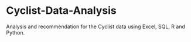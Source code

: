 # Cyclist-Data-Analysis
Analysis and recommendation for the Cyclist data using Excel, SQL, R and Python.
